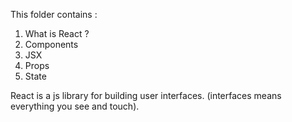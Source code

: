 This folder contains :
1. What is React ?
2. Components
3. JSX
4. Props
5. State


React is a js library for building user interfaces. (interfaces means everything you see and touch).

